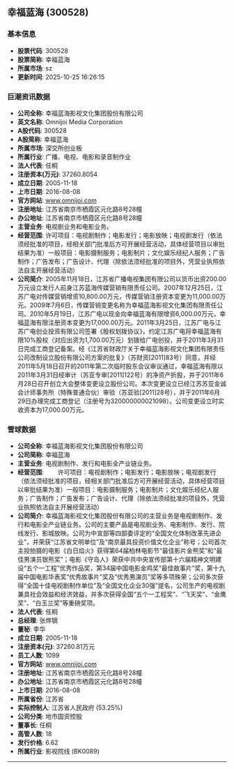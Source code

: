 ## 幸福蓝海 (300528)

### 基本信息

- **股票代码**: 300528
- **股票简称**: 幸福蓝海
- **所属市场**: sz
- **更新时间**: 2025-10-25 16:26:15

### 巨潮资讯数据

- **公司全称**: 幸福蓝海影视文化集团股份有限公司
- **英文名称**: Omnijoi Media Corporation
- **A股代码**: 300528
- **A股简称**: 幸福蓝海
- **所属市场**: 深交所创业板
- **所属行业**: 广播、电视、电影和录音制作业
- **法人代表**: 任桐
- **注册资本(万元)**: 37260.8054
- **成立日期**: 2005-11-18
- **上市日期**: 2016-08-08
- **官方网站**: www.omnijoi.com
- **注册地址**: 江苏省南京市栖霞区元化路8号28幢
- **办公地址**: 江苏省南京市栖霞区元化路8号28幢
- **主营业务**: 电视剧业务和电影业务。
- **经营范围**: 许可项目：电视剧制作；电影发行；电影放映；电视剧发行（依法须经批准的项目，经相关部门批准后方可开展经营活动，具体经营项目以审批结果为准）一般项目：电影摄制服务；电影制片；文化娱乐经纪人服务；广告制作；广告发布；广告设计、代理（除依法须经批准的项目外，凭营业执照依法自主开展经营活动）
- **公司简介**: 2005年11月18日，江苏省广播电视集团有限公司以货币出资200.00万元设立发行人前身江苏蓝海传媒营销有限责任公司。2007年12月25日，江苏广电对传媒营销增资10,800.00万元，传媒营销注册资本变更为11,000.00万元。2009年7月6日，传媒营销变更名称为幸福蓝海影视文化集团有限责任公司。2010年5月19日，江苏广电以现金向幸福蓝海有限增资6,000.00万元，幸福蓝海有限注册资本变更为17,000.00万元。2011年3月25日，江苏广电与江苏广电创业投资有限公司签署《股权划拨协议》，约定江苏广电将幸福蓝海有限10%股权（对应出资为1,700.00万元）划拨给广电创投，并于2011年3月31日完成工商登记备案。经《江苏省财政厅关于幸福蓝海影视文化集团有限责任公司改制设立股份有限公司方案的批复》（苏财资[2011]83号）同意，并经2011年5月18日召开的2011年第二次临时股东会议审议通过，幸福蓝海有限以2011年3月31日经审计（苏亚专审[2011]122号）的净资产折股，并于2011年6月28日召开创立大会整体变更设立股份公司。本次变更设立已经江苏苏亚金诚会计师事务所（特殊普通合伙）审验（苏亚验[2011]28号），并于2011年6月29日办理完成工商登记（注册号为320000000021098）。公司变更设立时实收资本为17,000.00万元。

### 雪球数据

- **公司全称**: 幸福蓝海影视文化集团股份有限公司
- **公司简称**: 幸福蓝海
- **主营业务**: 电视剧制作、发行和电影全产业链业务。
- **经营范围**: 　　许可项目：电视剧制作；电影发行；电影放映；电视剧发行（依法须经批准的项目，经相关部门批准后方可开展经营活动，具体经营项目以审批结果为准）一般项目：电影摄制服务；电影制片；文化娱乐经纪人服务；广告制作；广告发布；广告设计、代理（除依法须经批准的项目外，凭营业执照依法自主开展经营活动）
- **公司简介**: 幸福蓝海影视文化集团股份有限公司的主营业务是电视剧制作、发行和电影全产业链业务。公司的主要产品是电视剧业务、电影制作、发行、院线发行、影城放映。公司为中宣部等四部委评定的“全国文化体制改革先进企业”，并荣获“江苏省文明单位”及“南京最具投资价值文化企业”称号；公司首次主投拍摄的电影《白日焰火》获得第64届柏林电影节“最佳影片金熊奖”和“最佳男演员银熊奖”；电影《守岛人》荣获中共中央宣传部第十六届精神文明建设“五个一工程”优秀作品奖，第34届中国电影金鸡奖“最佳故事片”奖，第十九届中国电影华表奖“优秀故事片”奖及“优秀男演员”奖等多项殊荣；公司多次获得“全国十佳电视剧制作单位”及“全国文化企业30强”提名，公司生产的电视剧兼具社会效益和经济效益，并多次获得全国“五个一工程奖”、“飞天奖”、“金鹰奖”、“白玉兰奖”等重磅奖项。
- **法人代表**: 任桐
- **总经理**: 张烨镝
- **董秘**: 李华
- **成立日期**: 2005-11-18
- **注册资本(元)**: 37260.81万元
- **员工人数**: 1099
- **官方网站**: www.omnijoi.com
- **注册地址**: 江苏省南京市栖霞区元化路8号28幢
- **办公地址**: 江苏省南京市栖霞区元化路8号28幢
- **上市日期**: 2016-08-08
- **所属省份**: 江苏省
- **实际控制人**: 江苏省人民政府 (53.25%)
- **公司分类**: 地市国资控股
- **董事长**: 任桐
- **高管人数**: 18
- **发行价格**: 6.62
- **所属行业**: 影视院线 (BK0089)

---